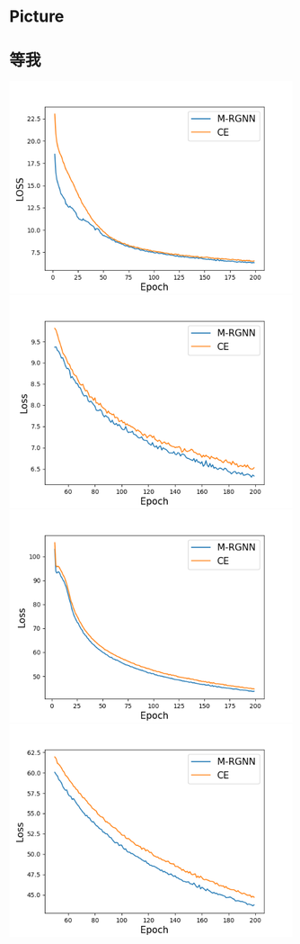# Picture
# 等我
![image](https://github.com/JiaxingWang223/Picture/blob/main/Picture/Cora.png)
![image](https://github.com/JiaxingWang223/Picture/blob/main/Picture/Cora-d.png)
![image](https://github.com/JiaxingWang223/Picture/blob/main/Picture/Dblp.png)
![image](https://github.com/JiaxingWang223/Picture/blob/main/Picture/Dblp-d.png)
